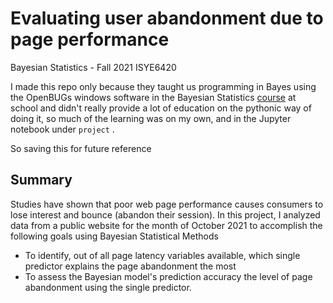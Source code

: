 # Evaluating user abandonment due to page performance
Bayesian Statistics - Fall 2021 ISYE6420

I made this repo only because they taught us programming in Bayes using the OpenBUGs windows software in the Bayesian Statistics [course](https://omscs.gatech.edu/sites/default/files/documents/course_page_docs/syllabi/2019-3_isye_6420_syllabus_and_schedule.pdf) at school and didn't really provide a lot of education on the pythonic way of doing it, so much of the learning was on my own, and in the Jupyter notebook under `project` . 

So saving this for future reference

## Summary
Studies have shown that poor web page performance causes consumers to lose interest and bounce (abandon their session). In this project, I analyzed data from a public website for the month of October 2021 to accomplish the following goals using Bayesian Statistical Methods
- To identify, out of all page latency variables available, which single predictor explains the page abandonment the most
- To assess the Bayesian model's prediction accuracy the level of page abandonment using the single predictor.
